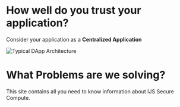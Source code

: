 # How well do you trust your application?
Consider your application as a **Centralized Application**

![Typical DApp Architecture](_media/Typical_DApp_Architecture.png)


# What Problems are we solving?
 This site contains all you need to know information about IJS Secure Compute.